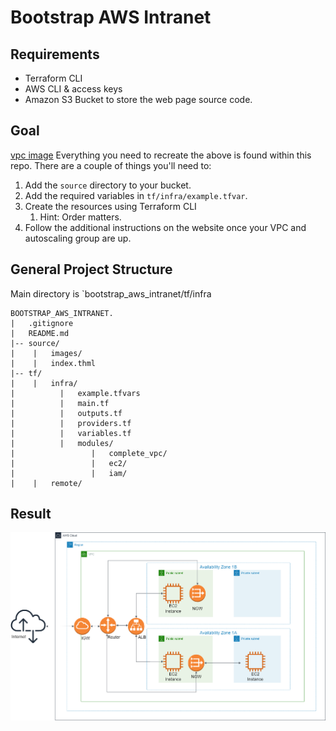 # Bootstrap AWS Intranet

## Requirements
- Terraform CLI
- AWS CLI & access keys
- Amazon S3 Bucket to store the web page source code.

## Goal
[vpc image]()
Everything you need to recreate the above is found within this repo. There are a couple of things you'll need to:
1. Add the `source` directory to your bucket.
2. Add the required variables in `tf/infra/example.tfvar`.
3. Create the resources using Terraform CLI
   1. Hint: Order matters.
4. Follow the additional instructions on the website once your VPC and autoscaling group are up.

## General Project Structure
Main directory is `bootstrap_aws_intranet/tf/infra
```
BOOTSTRAP_AWS_INTRANET.
|   .gitignore
|   README.md
|-- source/
|    |   images/
|    |   index.thml
|-- tf/
|    |   infra/
|          |   example.tfvars
|          |   main.tf
|          |   outputs.tf
|          |   providers.tf
|          |   variables.tf
|          |   modules/
|                 |   complete_vpc/
|                 |   ec2/
|                 |   iam/
|    |   remote/
```

## Result
![Fianl VPC with EC2 instances](http://github.com/chamoo334/bootstrap_aws_intranet/blob/main/source/images/final_vpc.png.png?raw=true)
